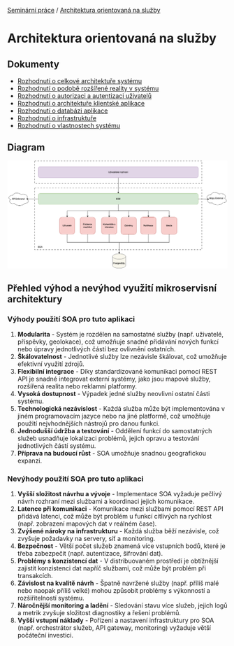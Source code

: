 [Seminární práce](../README.md) / [Architektura orientovaná na služby](README.md)

# Architektura orientovaná na služby

## Dokumenty
- [Rozhodnutí o celkové architektuře systému](acr/1-celkova-architektura/README.md)
- [Rozhodnutí o podobě rozšířené reality v systému](acr/2-rozsirena-realita/README.md)
- [Rozhodnutí o autorizaci a autentizaci uživatelů](acr/3-autentizace-autorizace/README.md)
- [Rozhodnutí o architektuře klientské aplikace](acr/4-architektura-klient/README.md)
- [Rozhodnutí o databázi aplikace](acr/5-databaze/README.md)
- [Rozhodnutí o infrastruktuře](acr/6-infrastruktura/README.md)
- [Rozhodnutí o vlastnostech systému](acr/7-decisions/README.md)

## Diagram
![Diagram architektury](../assets/diagram-celkova-architektura/soa/SOA-global.png)

## Přehled výhod a nevýhod využití mikroservisní architektury

### Výhody použití SOA pro tuto aplikaci
1.	**Modularita** - Systém je rozdělen na samostatné služby (např. uživatelé, příspěvky, geolokace), což umožňuje snadné přidávání nových funkcí nebo úpravy jednotlivých částí bez ovlivnění ostatních.
2.	**Škálovatelnost** - Jednotlivé služby lze nezávisle škálovat, což umožňuje efektivní využití zdrojů.
3.	**Flexibilní integrace** - Díky standardizované komunikaci pomocí REST API je snadné integrovat externí systémy, jako jsou mapové služby, rozšířená realita nebo reklamní platformy.
4.	**Vysoká dostupnost** - Výpadek jedné služby neovlivní ostatní části systému.
5.	**Technologická nezávislost** - Každá služba může být implementována v jiném programovacím jazyce nebo na jiné platformě, což umožňuje použití nejvhodnějších nástrojů pro danou funkci.
6.	**Jednodušší údržba a testování** - Oddělení funkcí do samostatných služeb usnadňuje lokalizaci problémů, jejich opravu a testování jednotlivých částí systému.
7.	**Příprava na budoucí růst** - SOA umožňuje snadnou geografickou expanzi.

### Nevýhody použití SOA pro tuto aplikaci
1.	**Vyšší složitost návrhu a vývoje** - Implementace SOA vyžaduje pečlivý návrh rozhraní mezi službami a koordinaci jejich komunikace.
2.	**Latence při komunikaci** - Komunikace mezi službami pomocí REST API přidává latenci, což může být problém u funkcí citlivých na rychlost (např. zobrazení mapových dat v reálném čase).
3.	**Zvýšené nároky na infrastrukturu** - Každá služba běží nezávisle, což zvyšuje požadavky na servery, síť a monitoring.
4.	**Bezpečnost** - Větší počet služeb znamená více vstupních bodů, které je třeba zabezpečit (např. autentizace, šifrování dat).
5.	**Problémy s konzistencí dat** - V distribuovaném prostředí je obtížnější zajistit konzistenci dat napříč službami, což může být problém při transakcích.
6.	**Závislost na kvalitě návrh** - Špatně navržené služby (např. příliš malé nebo naopak příliš velké) mohou způsobit problémy s výkonností a rozšiřitelností systému.
7.	**Náročnější monitoring a ladění** - Sledování stavu více služeb, jejich logů a metrik zvyšuje složitost diagnostiky a řešení problémů.
8.	**Vyšší vstupní náklady** - Pořízení a nastavení infrastruktury pro SOA (např. orchestrátor služeb, API gateway, monitoring) vyžaduje větší počáteční investici.

